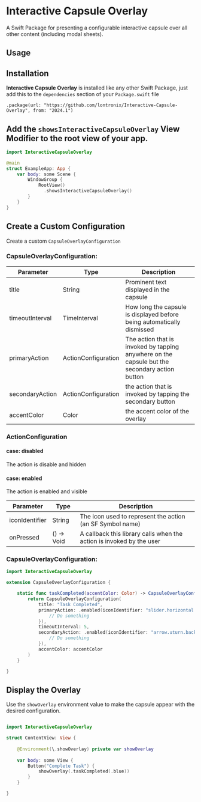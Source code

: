 # Interactive Capsule Overlay

A Swift Package for presenting a configurable interactive capsule over all other content (including modal sheets).

## Usage

## Installation

**Interactive Capsule Overlay** is installed like any other Swift Package, just add this to the `dependencies` section of your `Package.swift` file

```
.package(url: "https://github.com/lontronix/Interactive-Capsule-Overlay", from: "2024.1")
```

## Add the `showsInteractiveCapsuleOverlay` View Modifier to the root view of your app.

```swift
import InteractiveCapsuleOverlay

@main
struct ExampleApp: App {
    var body: some Scene {
        WindowGroup {
            RootView()
              .showsInteractiveCapsuleOverlay()
        }
    }
}
```

## Create a Custom Configuration

Create a custom `CapsuleOverlayConfiguration`

### CapsuleOverlayConfiguration:
| Parameter       | Type                | Description                                                                                   |
| --------------- | ------------------- | --------------------------------------------------------------------------------------------- |
| title           | String              | Prominent text displayed in the capsule                                                       |
| timeoutInterval | TimeInterval        | How long the capsule is displayed before being automatically dismissed                        |
| primaryAction   | ActionConfiguration | The action that is invoked by tapping anywhere on the capsule but the secondary action button |
| secondaryAction | ActionConfiguration | the action that is invoked by tapping the secondary button                                    |
| accentColor     | Color               | the accent color of the overlay                                                               |

### ActionConfiguration


#### case: disabled

The action is disable and hidden

#### case: enabled

The action is enabled and visible

| Parameter      | Type       | Description                                                          |
| -------------- | ---------- | -------------------------------------------------------------------- |
| iconIdentifier | String     | The icon used to represent the action (an SF Symbol name)            |
| onPressed      | () -> Void | A callback this library calls when the action is invoked by the user |

### CapsuleOverlayConfiguration:

```swift
import InteractiveCapsuleOverlay

extension CapsuleOverlayConfiguration { 

    static func taskCompleted(accentColor: Color) -> CapsuleOverlayConfiguration {
        return CapsuleOverlayConfiguration(
            title: "Task Completed",
            primaryAction: .enabled(iconIdentifier: "slider.horizontal.3", onPressed: {
                // Do something
            }),
            timeoutInterval: 5,
            secondaryAction: .enabled(iconIdentifier: "arrow.uturn.backward.circle.fill", onPressed: {
                // Do something
            }),
            accentColor: accentColor
        )
    }

}
```
## Display the Overlay

Use the `showOverlay` environment value to make the capsule appear with the desired configuration.

```swift

import InteractiveCapsuleOverlay

struct ContentView: View { 
    
    @Environment(\.showOverlay) private var showOverlay
    
    var body: some View {
        Button("Complete Task") {
            showOverlay(.taskCompleted(.blue))
        }
    }

}

```
